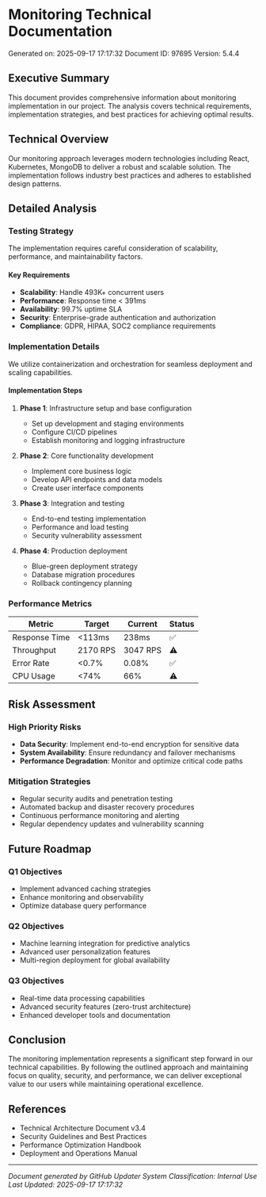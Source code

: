 # Monitoring Technical Documentation

Generated on: 2025-09-17 17:17:32
Document ID: 97695
Version: 5.4.4

## Executive Summary
This document provides comprehensive information about monitoring implementation in our project. The analysis covers technical requirements, implementation strategies, and best practices for achieving optimal results.

## Technical Overview
Our monitoring approach leverages modern technologies including React, Kubernetes, MongoDB to deliver a robust and scalable solution. The implementation follows industry best practices and adheres to established design patterns.

## Detailed Analysis

### Testing Strategy
The implementation requires careful consideration of scalability, performance, and maintainability factors.

#### Key Requirements
- **Scalability**: Handle 493K+ concurrent users
- **Performance**: Response time < 391ms
- **Availability**: 99.7% uptime SLA
- **Security**: Enterprise-grade authentication and authorization
- **Compliance**: GDPR, HIPAA, SOC2 compliance requirements

### Implementation Details
We utilize containerization and orchestration for seamless deployment and scaling capabilities.

#### Implementation Steps
1. **Phase 1**: Infrastructure setup and base configuration
   - Set up development and staging environments
   - Configure CI/CD pipelines
   - Establish monitoring and logging infrastructure

2. **Phase 2**: Core functionality development
   - Implement core business logic
   - Develop API endpoints and data models
   - Create user interface components

3. **Phase 3**: Integration and testing
   - End-to-end testing implementation
   - Performance and load testing
   - Security vulnerability assessment

4. **Phase 4**: Production deployment
   - Blue-green deployment strategy
   - Database migration procedures
   - Rollback contingency planning

### Performance Metrics
| Metric | Target | Current | Status |
|--------|--------|---------|--------|
| Response Time | <113ms | 238ms | ✅ |
| Throughput | 2170 RPS | 3047 RPS | ⚠️ |
| Error Rate | <0.7% | 0.08% | ✅ |
| CPU Usage | <74% | 66% | ⚠️ |

## Risk Assessment

### High Priority Risks
- **Data Security**: Implement end-to-end encryption for sensitive data
- **System Availability**: Ensure redundancy and failover mechanisms
- **Performance Degradation**: Monitor and optimize critical code paths

### Mitigation Strategies
- Regular security audits and penetration testing
- Automated backup and disaster recovery procedures
- Continuous performance monitoring and alerting
- Regular dependency updates and vulnerability scanning

## Future Roadmap

### Q1 Objectives
- Implement advanced caching strategies
- Enhance monitoring and observability
- Optimize database query performance

### Q2 Objectives
- Machine learning integration for predictive analytics
- Advanced user personalization features
- Multi-region deployment for global availability

### Q3 Objectives
- Real-time data processing capabilities
- Advanced security features (zero-trust architecture)
- Enhanced developer tools and documentation

## Conclusion
The monitoring implementation represents a significant step forward in our technical capabilities. By following the outlined approach and maintaining focus on quality, security, and performance, we can deliver exceptional value to our users while maintaining operational excellence.

## References
- Technical Architecture Document v3.4
- Security Guidelines and Best Practices
- Performance Optimization Handbook
- Deployment and Operations Manual

---
*Document generated by GitHub Updater System*
*Classification: Internal Use*
*Last Updated: 2025-09-17 17:17:32*
